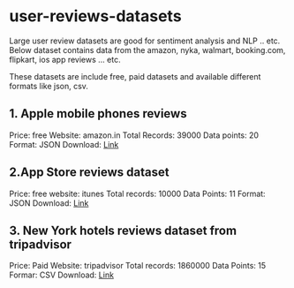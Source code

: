 # user-reviews-datasets

Large user review datasets are good for sentiment analysis and NLP .. etc. Below dataset contains data from the amazon, nyka, walmart, booking.com, flipkart, ios app reviews ... etc.

These datasets are include free, paid datasets and available different formats like json, csv.

## 1. Apple mobile phones reviews
Price: free
Website: amazon.in
Total Records: 39000
Data points: 20
Format: JSON
Download: [Link](https://crawlfeeds.com/datasets/apple-mobile-phones-reviews)

## 2.App Store reviews dataset
Price: free
website: itunes
Total records: 10000
Data Points: 11
Format: JSON
Download: [Link](https://crawlfeeds.com/datasets/app-store-reviews-dataset)

## 3. New York hotels reviews dataset from tripadvisor
Price: Paid
Website: tripadvisor
Total records: 1860000
Data Points: 15
Formar: CSV
Download: [Link](https://crawlfeeds.com/datasets/new-york-hotels-reviews-dataset-from-tripadvisor)
